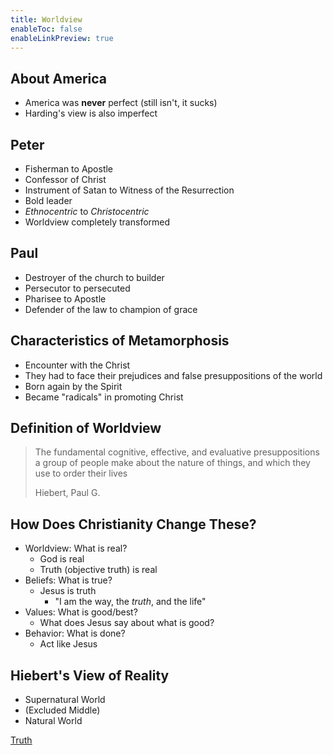 ```yaml
---
title: Worldview
enableToc: false
enableLinkPreview: true
---
```

## About America

- America was **never** perfect (still isn't, it sucks)
- Harding's view is also imperfect

## Peter

- Fisherman to Apostle
- Confessor of Christ
- Instrument of Satan to Witness of the Resurrection
- Bold leader
- *Ethnocentric* to *Christocentric*
- Worldview completely transformed

## Paul

- Destroyer of the church to builder
- Persecutor to persecuted
- Pharisee to Apostle
- Defender of the law to champion of grace

## Characteristics of Metamorphosis

- Encounter with the Christ
- They had to face their prejudices and false presuppositions of the world
- Born again by the Spirit
- Became "radicals" in promoting Christ

## Definition of Worldview

> The fundamental cognitive, effective, and evaluative presuppositions a group of people make about the nature of things, and which they use to order their lives
> 
> Hiebert, Paul G.

## How Does Christianity Change These?

- Worldview: What is real?
	- God is real
	- Truth (objective truth) is real
- Beliefs: What is true?
	- Jesus is truth
		- "I am the way, the *truth*, and the life"
- Values: What is good/best?
	- What does Jesus say about what is good?
- Behavior: What is done?
	- Act like Jesus

## Hiebert's View of Reality

- Supernatural World
- (Excluded Middle)
- Natural World

[Truth](notes/Spring%202023/World%20Christian/Class%20Notes/Truth.md)